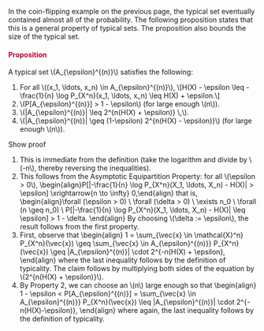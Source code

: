 <p>In the coin-flipping example on the previous page, the typical set eventually contained almost all of the probability. The following proposition states that this is a general property of typical sets. The proposition also bounds the size of the typical set.</p>
<div class="content-box pad-box-mini border border-trbl border-round">
<h4 style="color: #bc0031;"><strong>Proposition</strong></h4>
A typical set \(A_{\epsilon}^{(n)}\) satisfies the following:
<ol>
<li>For all \((x_1, \ldots, x_n) \in A_{\epsilon}^{(n)}\), \[H(X) - \epsilon \leq - \frac{1}{n} \log P_{X^n}(x_1, \ldots, x_n) \leq H(X) + \epsilon.\]</li>
<li>\(P[A_{\epsilon}^{(n)}] &gt; 1 - \epsilon\) (for large enough \(n\)).</li>
<li>\(|A_{\epsilon}^{(n)}| \leq 2^{n(H(X) + \epsilon)} \,\).</li>
<li>\(|A_{\epsilon}^{(n)}| \geq (1-\epsilon) 2^{n(H(X) - \epsilon)}\) (for large enough \(n\)).</li>
</ol>
<p><span class="element_toggler" role="button" aria-controls="group1" aria-label="Toggler" aria-expanded="false"><span class="Button">Show proof</span></span></p>
<div id="group1" style="">
<div class="content-box">
<ol>
<li>This is immediate from the definition (take the logarithm and divide by \(-n\), thereby reversing the inequalities).</li>
<li>This follows from the Asymptotic Equipartition Property: for all \(\epsilon &gt; 0\), \begin{align}P[|-\frac{1}{n} \log P_{X^n}(X_1, \ldots, X_n) - H(X)| &gt; \epsilon] \xrightarrow{n \to \infty} 0,\end{align} that is, \begin{align}\forall (\epsilon &gt; 0) \ \forall (\delta &gt; 0) \ \exists n_0 \ \forall (n \geq n_0) \ P[|-\frac{1}{n} \log P_{X^n}(X_1, \ldots, X_n) - H(X)| \leq \epsilon] &gt; 1 - \delta. \end{align} By choosing \(\delta := \epsilon\), the result follows from the first property.</li>
<li>First, observe that \begin{align} 1 = \sum_{\vec{x} \in \mathcal{X}^n} P_{X^n}(\vec{x}) \geq \sum_{\vec{x} \in A_{\epsilon}^{(n)}} P_{X^n}(\vec{x}) \geq |A_{\epsilon}^{(n)}| \cdot 2^{-n(H(X) + \epsilon}, \end{align} where the last inequality follows by the definition of typicality. The claim follows by multiplying both sides of the equation by \(2^{n(H(X) + \epsilon)}\).</li>
<li>By Property 2, we can choose an \(n\) large enough so that \begin{align} 1 - \epsilon &lt; P[A_{\epsilon}^{(n)}] = \sum_{\vec{x} \in A_{\epsilon}^{(n)}} P_{X^n}(\vec{x}) \leq |A_{\epsilon}^{(n)}| \cdot 2^{-n(H(X)-\epsilon)}, \end{align} where again, the last inequality follows by the definition of typicality.</li>
</ol>
</div>
</div>
</div>